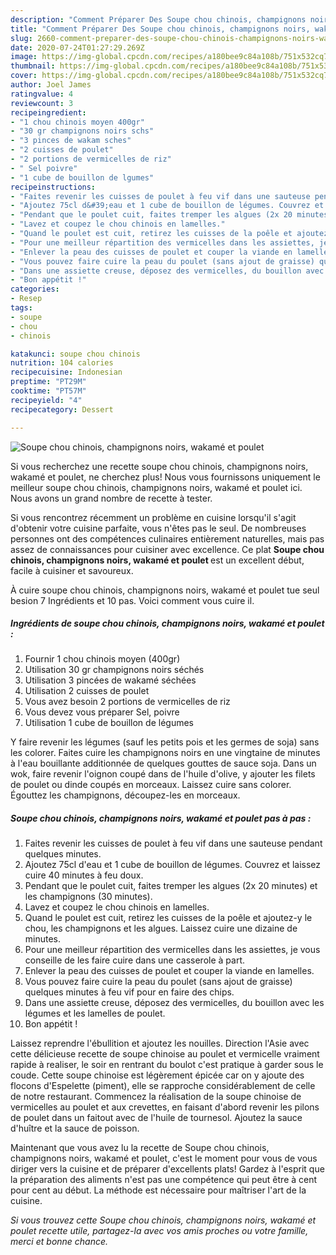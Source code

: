 ```yaml
---
description: "Comment Préparer Des Soupe chou chinois, champignons noirs, wakamé et poulet"
title: "Comment Préparer Des Soupe chou chinois, champignons noirs, wakamé et poulet"
slug: 2660-comment-preparer-des-soupe-chou-chinois-champignons-noirs-wakame-et-poulet
date: 2020-07-24T01:27:29.269Z
image: https://img-global.cpcdn.com/recipes/a180bee9c84a108b/751x532cq70/soupe-chou-chinois-champignons-noirs-wakame-et-poulet-photo-principale-de-la-recette.jpg
thumbnail: https://img-global.cpcdn.com/recipes/a180bee9c84a108b/751x532cq70/soupe-chou-chinois-champignons-noirs-wakame-et-poulet-photo-principale-de-la-recette.jpg
cover: https://img-global.cpcdn.com/recipes/a180bee9c84a108b/751x532cq70/soupe-chou-chinois-champignons-noirs-wakame-et-poulet-photo-principale-de-la-recette.jpg
author: Joel James
ratingvalue: 4
reviewcount: 3
recipeingredient:
- "1 chou chinois moyen 400gr"
- "30 gr champignons noirs schs"
- "3 pinces de wakam sches"
- "2 cuisses de poulet"
- "2 portions de vermicelles de riz"
- " Sel poivre"
- "1 cube de bouillon de lgumes"
recipeinstructions:
- "Faites revenir les cuisses de poulet à feu vif dans une sauteuse pendant quelques minutes."
- "Ajoutez 75cl d&#39;eau et 1 cube de bouillon de légumes. Couvrez et laissez cuire 40 minutes à feu doux."
- "Pendant que le poulet cuit, faites tremper les algues (2x 20 minutes) et les champignons (30 minutes)."
- "Lavez et coupez le chou chinois en lamelles."
- "Quand le poulet est cuit, retirez les cuisses de la poêle et ajoutez-y le chou, les champignons et les algues. Laissez cuire une dizaine de minutes."
- "Pour une meilleur répartition des vermicelles dans les assiettes, je vous conseille de les faire cuire dans une casserole à part."
- "Enlever la peau des cuisses de poulet et couper la viande en lamelles."
- "Vous pouvez faire cuire la peau du poulet (sans ajout de graisse) quelques minutes à feu vif pour en faire des chips."
- "Dans une assiette creuse, déposez des vermicelles, du bouillon avec les légumes et les lamelles de poulet."
- "Bon appétit !"
categories:
- Resep
tags:
- soupe
- chou
- chinois

katakunci: soupe chou chinois 
nutrition: 104 calories
recipecuisine: Indonesian
preptime: "PT29M"
cooktime: "PT57M"
recipeyield: "4"
recipecategory: Dessert

---
```



![Soupe chou chinois, champignons noirs, wakamé et poulet](https://img-global.cpcdn.com/recipes/a180bee9c84a108b/751x532cq70/soupe-chou-chinois-champignons-noirs-wakame-et-poulet-photo-principale-de-la-recette.jpg)

Si vous recherchez une recette soupe chou chinois, champignons noirs, wakamé et poulet, ne cherchez plus! Nous vous fournissons uniquement le meilleur soupe chou chinois, champignons noirs, wakamé et poulet ici. Nous avons un grand nombre de recette à tester.

Si vous rencontrez récemment un problème en cuisine lorsqu'il s'agit d'obtenir votre cuisine parfaite, vous n'êtes pas le seul. De nombreuses personnes ont des compétences culinaires entièrement naturelles, mais pas assez de connaissances pour cuisiner avec excellence. Ce plat <strong> Soupe chou chinois, champignons noirs, wakamé et poulet </strong> est un excellent début, facile à cuisiner et savoureux.

<!--inarticleads1-->

À cuire soupe chou chinois, champignons noirs, wakamé et poulet tue seul besion 7 Ingrédients et 10 pas. Voici comment vous cuire il.

##### Ingrédients de soupe chou chinois, champignons noirs, wakamé et poulet :

1. Fournir 1 chou chinois moyen (400gr)
1. Utilisation 30 gr champignons noirs séchés
1. Utilisation 3 pincées de wakamé séchées
1. Utilisation 2 cuisses de poulet
1. Vous avez besoin 2 portions de vermicelles de riz
1. Vous devez vous préparer  Sel, poivre
1. Utilisation 1 cube de bouillon de légumes


Y faire revenir les légumes (sauf les petits pois et les germes de soja) sans les colorer. Faites cuire les champignons noirs en une vingtaine de minutes à l&#39;eau bouillante additionnée de quelques gouttes de sauce soja. Dans un wok, faire revenir l&#39;oignon coupé dans de l&#39;huile d&#39;olive, y ajouter les filets de poulet ou dinde coupés en morceaux. Laissez cuire sans colorer. Égouttez les champignons, découpez-les en morceaux. 

<!--inarticleads2-->

##### Soupe chou chinois, champignons noirs, wakamé et poulet pas à pas :

1. Faites revenir les cuisses de poulet à feu vif dans une sauteuse pendant quelques minutes.
1. Ajoutez 75cl d&#39;eau et 1 cube de bouillon de légumes. Couvrez et laissez cuire 40 minutes à feu doux.
1. Pendant que le poulet cuit, faites tremper les algues (2x 20 minutes) et les champignons (30 minutes).
1. Lavez et coupez le chou chinois en lamelles.
1. Quand le poulet est cuit, retirez les cuisses de la poêle et ajoutez-y le chou, les champignons et les algues. Laissez cuire une dizaine de minutes.
1. Pour une meilleur répartition des vermicelles dans les assiettes, je vous conseille de les faire cuire dans une casserole à part.
1. Enlever la peau des cuisses de poulet et couper la viande en lamelles.
1. Vous pouvez faire cuire la peau du poulet (sans ajout de graisse) quelques minutes à feu vif pour en faire des chips.
1. Dans une assiette creuse, déposez des vermicelles, du bouillon avec les légumes et les lamelles de poulet.
1. Bon appétit !


Laissez reprendre l&#39;ébullition et ajoutez les nouilles. Direction l&#39;Asie avec cette délicieuse recette de soupe chinoise au poulet et vermicelle vraiment rapide à realiser, le soir en rentrant du boulot c&#39;est pratique à garder sous le coude. Cette soupe chinoise est légèrement épicée car on y ajoute des flocons d&#39;Espelette (piment), elle se rapproche considérablement de celle de notre restaurant. Commencez la réalisation de la soupe chinoise de vermicelles au poulet et aux crevettes, en faisant d&#39;abord revenir les pilons de poulet dans un faitout avec de l&#39;huile de tournesol. Ajoutez la sauce d&#39;huître et la sauce de poisson. 

<!--inarticleads1-->

<p>
Maintenant que vous avez lu la recette de Soupe chou chinois, champignons noirs, wakamé et poulet, c'est le moment pour vous de vous diriger vers la cuisine et de préparer d'excellents plats! Gardez à l'esprit que la préparation des aliments n'est pas une compétence qui peut être à cent pour cent au début. La méthode est nécessaire pour maîtriser l'art de la cuisine.
</p>

<p>
<i>Si vous trouvez cette Soupe chou chinois, champignons noirs, wakamé et poulet recette utile, partagez-la avec vos amis proches ou votre famille, merci et bonne chance.</i>
</p>
